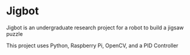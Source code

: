 # Jigbot
Jigbot is an undergraduate research project for a robot to build a jigsaw puzzle

This project uses Python, Raspberry Pi, OpenCV, and a PID Controller
